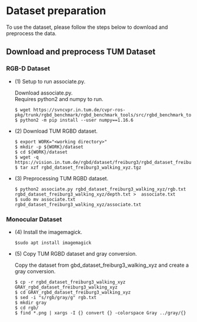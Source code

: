 # Dataset preparation

To use the dataset, please follow the steps below to download and preprocess the data.

## Download and preprocess TUM Dataset
### RGB-D Dataset

- (1) Setup to run associate.py.

  Download associate.py.<br>
  Requires python2 and numpy to run.

  ```
  $ wget https://svncvpr.in.tum.de/cvpr-ros-pkg/trunk/rgbd_benchmark/rgbd_benchmark_tools/src/rgbd_benchmark_tools/associate.py
  $ python2 -m pip install --user numpy==1.16.6
  ```

- (2) Download TUM RGBD dataset.

  ```
  $ export WORK="<working directory>"
  $ mkdir -p ${WORK}/dataset
  $ cd ${WORK}/dataset
  $ wget -q https://vision.in.tum.de/rgbd/dataset/freiburg3/rgbd_dataset_freiburg3_walking_xyz.tgz
  $ tar xzf rgbd_dataset_freiburg3_walking_xyz.tgz
  ```

- (3) Preprocessing TUM RGBD dataset.

  ```
  $ python2 associate.py rgbd_dataset_freiburg3_walking_xyz/rgb.txt rgbd_dataset_freiburg3_walking_xyz/depth.txt >  associate.txt
  $ sudo mv associate.txt rgbd_dataset_freiburg3_walking_xyz/associate.txt
  ```

### Monocular Dataset

- (4) Install the imagemagick.

  ```
  $sudo apt install imagemagick
  ```

- (5) Copy TUM RGBD dataset and gray conversion.

  Copy the dataset from gbd_dataset_freiburg3_walking_xyz and create a gray conversion.

  ```
  $ cp -r rgbd_dataset_freiburg3_walking_xyz GRAY_rgbd_dataset_freiburg3_walking_xyz
  $ cd GRAY_rgbd_dataset_freiburg3_walking_xyz
  $ sed -i "s/rgb/gray/g" rgb.txt
  $ mkdir gray
  $ cd rgb/
  $ find *.png | xargs -I {} convert {} -colorspace Gray ../gray/{}
  ```
